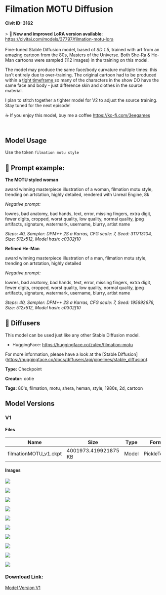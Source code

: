 # Filmation MOTU Diffusion

#### Civit ID: 3162

<p>&gt; 🌟 <strong>New and improved LoRA version available</strong>: <a target="_blank" rel="ugc" href="https://civitai.com/models/37797/filmation-motu-lora">https://civitai.com/models/37797/filmation-motu-lora</a><br /><br />Fine-tuned Stable Diffusion model, based of <em>SD 1.5</em>, trained with art from an amazing cartoon from the 80s, Masters of the Universe. Both She-Ra &amp; He-Man cartoons were sampled (112 images) in the training on this model.</p><p></p><p>The model may produce the same face/body curvature multiple times: this isn't entirely due to over-training. The original cartoon had to be produced within a <a target="_blank" rel="ugc" href="https://en.wikipedia.org/wiki/Limited_animation">tight timeframe </a>so many of the characters in the show DO have the same face and body - just difference skin and clothes in the source material.</p><p></p><p>I plan to stitch together a tighter model for V2 to adjust the source training. Stay tuned for the next episode!<br /></p><p>☕ If you enjoy this model, buy me a coffee <a target="_blank" rel="ugc" href="https://ko-fi.com/3eegames"><u>https://ko-fi.com/3eegames</u></a></p><h2><br />Model Usage</h2><p>Use the token <code>filmation motu style</code></p><p></p><h2>🧾 Prompt example:</h2><p></p><p><strong>The MOTU styled woman</strong></p><p>award winning masterpiece illustration of a woman, filmation motu style, trending on artstation, highly detailed, rendered with Unreal Engine, 8k</p><p><em>Negative prompt:</em></p><p>lowres, bad anatomy, bad hands, text, error, missing fingers, extra digit, fewer digits, cropped, worst quality, low quality, normal quality, jpeg artifacts, signature, watermark, username, blurry, artist name</p><p><em>Steps: 40, Sampler: DPM++ 2S a Karras, CFG scale: 7, Seed: 311713104, Size: 512x512, Model hash: c0302f10</em></p><p></p><p><strong>Refined He-Man</strong></p><p>award winning masterpiece illustration of a man, filmation motu style, trending on artstation, highly detailed</p><p><em>Negative prompt:</em></p><p>lowres, bad anatomy, bad hands, text, error, missing fingers, extra digit, fewer digits, cropped, worst quality, low quality, normal quality, jpeg artifacts, signature, watermark, username, blurry, artist name</p><p></p><p><em>Steps: 40, Sampler: DPM++ 2S a Karras, CFG scale: 7, Seed: 195692676, Size: 512x512, Model hash: c0302f10</em></p><p></p><p></p><h2>🧨 Diffusers</h2><p>This model can be used just like any other Stable Diffusion model.</p><ul><li><p>HuggingFace: <a target="_blank" rel="ugc" href="https://huggingface.co/zuleo/filmation-motu">https://huggingface.co/zuleo/filmation-motu</a></p></li></ul><p></p><p>For more information, please have a look at the [Stable Diffusion](<a target="_blank" rel="ugc" href="https://huggingface.co/docs/diffusers/api/pipelines/stable_diffusion"><u>https://huggingface.co/docs/diffusers/api/pipelines/stable_diffusion</u></a>).</p><p></p>

**Type:** Checkpoint

**Creator:** ootie

**Tags:** 80's, filmation, motu, shera, heman, style, 1980s, 2d, cartoon

## Model Versions

### V1

<p></p>

#### Files

| Name | Size | Type | Format | Download Url | AutoV1 | AutoV2 | SHA256 | CRC32 | BLAKE3 |
| --- | --- | --- | --- | --- | --- | --- | --- | --- | --- |
| filmationMOTU_v1.ckpt | 4001973.419921875 KB | Model | PickleTensor | https://civitai.com/api/download/models/3467 | C0302F10 | 72AF5B79A2 | 72AF5B79A2B73D1CF43FF53A1F8074A9BF07BEAC9F794154DE87A9615045BABB | 40E648A6 | 640B9277AC4B2C8CCEDD4546A7C53005AEA6DA7BA737237CD6CB365D8D12D81A |

#### Images

<p><img src="https://image.civitai.com/xG1nkqKTMzGDvpLrqFT7WA/8e338543-5fa0-4029-889f-2e5c63907600/width=450/23020.jpeg" /></p>

<p><img src="https://image.civitai.com/xG1nkqKTMzGDvpLrqFT7WA/86f3de9c-0965-49be-b3de-00589875f400/width=450/23019.jpeg" /></p>

<p><img src="https://image.civitai.com/xG1nkqKTMzGDvpLrqFT7WA/9f300bca-d1eb-41b5-2821-dcc6681d4e00/width=450/23022.jpeg" /></p>

<p><img src="https://image.civitai.com/xG1nkqKTMzGDvpLrqFT7WA/a5366889-0a71-4e76-71d3-2e7c6895e000/width=450/23014.jpeg" /></p>

<p><img src="https://image.civitai.com/xG1nkqKTMzGDvpLrqFT7WA/16a54e5d-e171-4cf5-c841-7c6ade77c600/width=450/23003.jpeg" /></p>

<p><img src="https://image.civitai.com/xG1nkqKTMzGDvpLrqFT7WA/8fe9b078-5921-4ac0-bfa1-3b92b3061400/width=450/23023.jpeg" /></p>

<p><img src="https://image.civitai.com/xG1nkqKTMzGDvpLrqFT7WA/8b33bbe4-282e-41e2-df83-1d7d97dd7a00/width=450/23021.jpeg" /></p>

<p><img src="https://image.civitai.com/xG1nkqKTMzGDvpLrqFT7WA/61c4288f-7113-4d73-2f6d-116b6cbad900/width=450/23018.jpeg" /></p>

<p><img src="https://image.civitai.com/xG1nkqKTMzGDvpLrqFT7WA/27f1e7ba-a1d0-462d-3b7b-50ed6cc5f700/width=450/23017.jpeg" /></p>

<p><img src="https://image.civitai.com/xG1nkqKTMzGDvpLrqFT7WA/191332e9-3bc0-42b0-6c82-2fe32f932800/width=450/23016.jpeg" /></p>

### Download Link:

[Model Version V1](https://civitai.com/api/download/models/3467)

